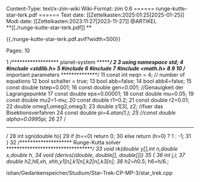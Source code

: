 Content-Type: text/x-zim-wiki
Wiki-Format: zim 0.6
====== runge-kutte-star-terk.pdf ======
Text date: [[Zettelkasten:2025:01:25|2025-01-25]] Modi date: [[Zettelkasten:2023:11:27|2023-11-27]]
@ARTIKEL  
**[[./runge-kutte-star-terk.pdf]] **



{{./runge-kutte-star-terk.pdf.avif?width=500}}

Pages:           10


1 /****************** planet-system ******************/
2
3 using namespace std;
4 #include <stdlib.h>
5 #include <iostream>
6 #include <fstream>
7 #include <math.h>
8
9
10 /************* important parameters **************/
11 const int neqn = 4;
// number of equations
12 bool schalter = true;
13 bool abb=false;
14 bool abb4=false;
15 const double tstep=0.001;
16 const double gen=0.001; //Genauigkeit der
Lagrangepunkte
17 const double eps=0.00001;
18 const double mu=0.05;
19 const double mu2=1-mu;
20 const double r1=0.2;
21 const double r2=0.01;
22 double omeg1,omeg2,omeg3;
23 double z1[3], z2;
//fuer das Bisektionsverfahren
24 const double pi=4.*atan(1.);
25 //const double alpha=0.0995*pi;
26
27 /
******************************************************
/
28 int sgn(double h){
29
if (h==0)
return 0;
30
else
return (h>0) ? 1 : -1;
31 }
32 /******************** Runge-Kutta solver
**********************************/
33 void rk(double y[],int n,double x,double h,
34
void (derivs)(double, double[], double[]))
35 {
36
int j,i;
37
double h2,h6,xh, xhh,y1[n],k1[n],k2[n],k3[n];
38
h2=h*0.5;
h6=h/6.;

istian/Gedankenspeicher/Studium/Star-Trek-CP-MP-3/star_trek.cpp


